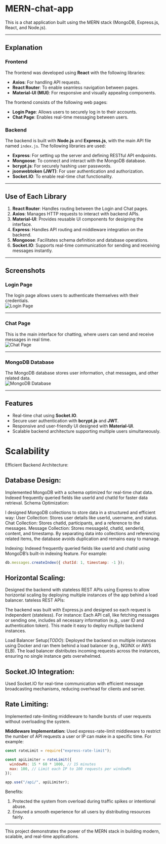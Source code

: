 # MERN-chat-app

This is a chat application built using the MERN stack (MongoDB, Express.js, React, and Node.js).

---

## Explanation

### **Frontend**
The frontend was developed using **React** with the following libraries:
- **Axios**: For handling API requests.
- **React Router**: To enable seamless navigation between pages.
- **Material-UI (MUI)**: For responsive and visually appealing components.

The frontend consists of the following web pages:
- **Login Page**: Allows users to securely log in to their accounts.
- **Chat Page**: Enables real-time messaging between users.

### **Backend**
The backend is built with **Node.js** and **Express.js**, with the main API file named `index.js`. The following libraries are used:
- **Express**: For setting up the server and defining RESTful API endpoints.
- **Mongoose**: To connect and interact with the MongoDB database.
- **bcrypt.js**: For securely hashing user passwords.
- **jsonwebtoken (JWT)**: For user authentication and authorization.
- **Socket.IO**: To enable real-time chat functionality.

---

## Use of Each Library

1. **React Router**: Handles routing between the Login and Chat pages.
2. **Axios**: Manages HTTP requests to interact with backend APIs.
3. **Material-UI**: Provides reusable UI components for designing the interface.
4. **Express**: Handles API routing and middleware integration on the backend.
5. **Mongoose**: Facilitates schema definition and database operations.
6. **Socket.IO**: Supports real-time communication for sending and receiving messages instantly.

---

## Screenshots

### Login Page
The login page allows users to authenticate themselves with their credentials.  
![Login Page](https://github.com/anushamahajan5/MERN-chat-app/assets/99132058/e5b7674e-3c54-4094-a437-3e7f06c41072)

---

### Chat Page
This is the main interface for chatting, where users can send and receive messages in real time.  
![Chat Page](https://github.com/anushamahajan5/MERN-chat-app/assets/99132058/f9f5b7cf-9874-4970-81ed-49dace6e7840)

---

### MongoDB Database
The MongoDB database stores user information, chat messages, and other related data.  
![MongoDB Database](https://github.com/anushamahajan5/MERN-chat-app/assets/99132058/82bc2849-30bd-4e16-afda-8a298fe16beb)

---

## Features
- Real-time chat using **Socket.IO**.
- Secure user authentication with **bcrypt.js** and **JWT**.
- Responsive and user-friendly UI designed with **Material-UI**.
- Scalable backend architecture supporting multiple users simultaneously.

# Scalability
Efficient Backend Architecture:
## Database Design: 
Implemented MongoDB with a schema optimized for real-time chat data. Indexed frequently queried fields like userId and chatId for faster data retrieval.
Schema Optimization:

I designed MongoDB collections to store data in a structured and efficient way:
User Collection: Stores user details like userId, username, and status.
Chat Collection: Stores chatId, participants, and a reference to the messages.
Message Collection: Stores messageId, chatId, senderId, content, and timestamp.
By separating data into collections and referencing related items, the database avoids duplication and remains easy to manage.

Indexing:
Indexed frequently queried fields like userId and chatId using MongoDB’s built-in indexing feature. For example:
```javascript
db.messages.createIndex({ chatId: 1, timestamp: -1 });
```

## Horizontal Scaling: 
Designed the backend with stateless REST APIs using Express to allow horizontal scaling by deploying multiple instances of the app behind a load balancer.
tateless REST APIs:

The backend was built with Express.js and designed so each request is independent (stateless). For instance:
Each API call, like fetching messages or sending one, includes all necessary information (e.g., user ID and authentication token).
This made it easy to deploy multiple backend instances.

Load Balancer Setup(*TODO*):
Deployed the backend on multiple instances using Docker and ran them behind a load balancer (e.g., NGINX or AWS ELB).
The load balancer distributes incoming requests across the instances, ensuring no single instance gets overwhelmed.

## Socket.IO Integration: 
Used Socket.IO for real-time communication with efficient message broadcasting mechanisms, reducing overhead for clients and server.

## Rate Limiting: 
Implemented rate-limiting middleware to handle bursts of user requests without overloading the system.

**Middleware Implementation:**
Used express-rate-limit middleware to restrict the number of API requests a user or IP can make in a specific time. For example:

```javascript
const rateLimit = require("express-rate-limit");

const apiLimiter = rateLimit({
  windowMs: 15 * 60 * 1000, // 15 minutes
  max: 100, // Limit each IP to 100 requests per windowMs
});

app.use("/api/", apiLimiter);
```

Benefits:
1. Protected the system from overload during traffic spikes or intentional abuse.
2. Ensured a smooth experience for all users by distributing resources fairly.

---

This project demonstrates the power of the MERN stack in building modern, scalable, and real-time applications.
